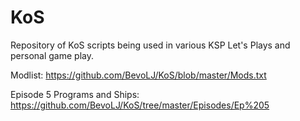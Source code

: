 # KoS

Repository of KoS scripts being used in various KSP Let's Plays and personal game play.

Modlist: https://github.com/BevoLJ/KoS/blob/master/Mods.txt

Episode 5 Programs and Ships: https://github.com/BevoLJ/KoS/tree/master/Episodes/Ep%205
